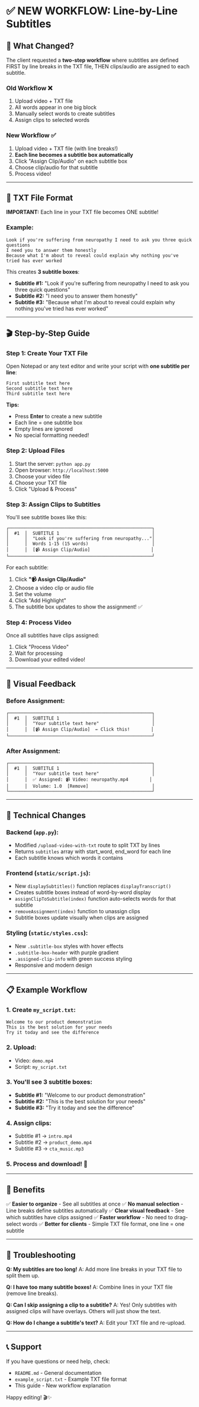 # ✅ NEW WORKFLOW: Line-by-Line Subtitles

## 🎯 What Changed?

The client requested a **two-step workflow** where subtitles are defined FIRST by line breaks in the TXT file, THEN clips/audio are assigned to each subtitle.

### Old Workflow ❌
1. Upload video + TXT file
2. All words appear in one big block
3. Manually select words to create subtitles
4. Assign clips to selected words

### New Workflow ✅
1. Upload video + TXT file (with line breaks!)
2. **Each line becomes a subtitle box automatically**
3. Click "Assign Clip/Audio" on each subtitle box
4. Choose clip/audio for that subtitle
5. Process video!

---

## 📝 TXT File Format

**IMPORTANT:** Each line in your TXT file becomes ONE subtitle!

### Example:

```
Look if you're suffering from neuropathy I need to ask you three quick questions
I need you to answer them honestly
Because what I'm about to reveal could explain why nothing you've tried has ever worked
```

This creates **3 subtitle boxes**:
- **Subtitle #1:** "Look if you're suffering from neuropathy I need to ask you three quick questions"
- **Subtitle #2:** "I need you to answer them honestly"
- **Subtitle #3:** "Because what I'm about to reveal could explain why nothing you've tried has ever worked"

---

## 🎬 Step-by-Step Guide

### Step 1: Create Your TXT File

Open Notepad or any text editor and write your script with **one subtitle per line**:

```
First subtitle text here
Second subtitle text here
Third subtitle text here
```

**Tips:**
- Press **Enter** to create a new subtitle
- Each line = one subtitle box
- Empty lines are ignored
- No special formatting needed!

### Step 2: Upload Files

1. Start the server: `python app.py`
2. Open browser: `http://localhost:5000`
3. Choose your video file
4. Choose your TXT file
5. Click "Upload & Process"

### Step 3: Assign Clips to Subtitles

You'll see subtitle boxes like this:

```
┌──────────────────────────────────────────────────────┐
│  #1  │  SUBTITLE 1                                   │
│      │  "Look if you're suffering from neuropathy..."│
│      │  Words 1-15 (15 words)                        │
│      │  [📹 Assign Clip/Audio]                       │
└──────────────────────────────────────────────────────┘
```

For each subtitle:
1. Click **"📹 Assign Clip/Audio"**
2. Choose a video clip or audio file
3. Set the volume
4. Click "Add Highlight"
5. The subtitle box updates to show the assignment! ✅

### Step 4: Process Video

Once all subtitles have clips assigned:
1. Click "Process Video"
2. Wait for processing
3. Download your edited video!

---

## 🎨 Visual Feedback

### Before Assignment:
```
┌──────────────────────────────────────────────────────┐
│  #1  │  SUBTITLE 1                                   │
│      │  "Your subtitle text here"                    │
│      │  [📹 Assign Clip/Audio]  ← Click this!        │
└──────────────────────────────────────────────────────┘
```

### After Assignment:
```
┌──────────────────────────────────────────────────────┐
│  #1  │  SUBTITLE 1                                   │
│      │  "Your subtitle text here"                    │
│      │  ✅ Assigned: 📹 Video: neuropathy.mp4        │
│      │  Volume: 1.0  [Remove]                        │
└──────────────────────────────────────────────────────┘
```

---

## 🔧 Technical Changes

### Backend (`app.py`):
- Modified `/upload-video-with-txt` route to split TXT by lines
- Returns `subtitles` array with start_word, end_word for each line
- Each subtitle knows which words it contains

### Frontend (`static/script.js`):
- New `displaySubtitles()` function replaces `displayTranscript()`
- Creates subtitle boxes instead of word-by-word display
- `assignClipToSubtitle(index)` function auto-selects words for that subtitle
- `removeAssignment(index)` function to unassign clips
- Subtitle boxes update visually when clips are assigned

### Styling (`static/styles.css`):
- New `.subtitle-box` styles with hover effects
- `.subtitle-box-header` with purple gradient
- `.assigned-clip-info` with green success styling
- Responsive and modern design

---

## 📋 Example Workflow

### 1. Create `my_script.txt`:
```
Welcome to our product demonstration
This is the best solution for your needs
Try it today and see the difference
```

### 2. Upload:
- Video: `demo.mp4`
- Script: `my_script.txt`

### 3. You'll see 3 subtitle boxes:
- **Subtitle #1:** "Welcome to our product demonstration"
- **Subtitle #2:** "This is the best solution for your needs"
- **Subtitle #3:** "Try it today and see the difference"

### 4. Assign clips:
- Subtitle #1 → `intro.mp4`
- Subtitle #2 → `product_demo.mp4`
- Subtitle #3 → `cta_music.mp3`

### 5. Process and download! 🎉

---

## 🚀 Benefits

✅ **Easier to organize** - See all subtitles at once
✅ **No manual selection** - Line breaks define subtitles automatically
✅ **Clear visual feedback** - See which subtitles have clips assigned
✅ **Faster workflow** - No need to drag-select words
✅ **Better for clients** - Simple TXT file format, one line = one subtitle

---

## 🐛 Troubleshooting

**Q: My subtitles are too long!**
A: Add more line breaks in your TXT file to split them up.

**Q: I have too many subtitle boxes!**
A: Combine lines in your TXT file (remove line breaks).

**Q: Can I skip assigning a clip to a subtitle?**
A: Yes! Only subtitles with assigned clips will have overlays. Others will just show the text.

**Q: How do I change a subtitle's text?**
A: Edit your TXT file and re-upload.

---

## 📞 Support

If you have questions or need help, check:
- `README.md` - General documentation
- `example_script.txt` - Example TXT file format
- This guide - New workflow explanation

Happy editing! 🎬✨

